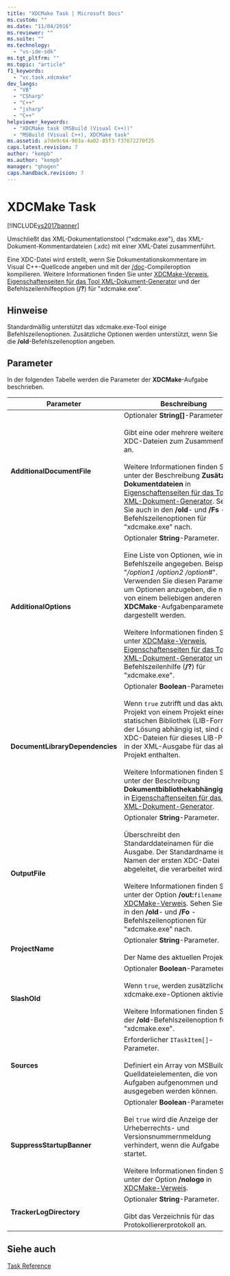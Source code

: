 ```yaml
---
title: "XDCMake Task | Microsoft Docs"
ms.custom: ""
ms.date: "11/04/2016"
ms.reviewer: ""
ms.suite: ""
ms.technology: 
  - "vs-ide-sdk"
ms.tgt_pltfrm: ""
ms.topic: "article"
f1_keywords: 
  - "vc.task.xdcmake"
dev_langs: 
  - "VB"
  - "CSharp"
  - "C++"
  - "jsharp"
  - "C++"
helpviewer_keywords: 
  - "XDCMake task (MSBuild (Visual C++))"
  - "MSBuild (Visual C++), XDCMake task"
ms.assetid: a7de9c64-903a-4a02-85f3-f37672270f25
caps.latest.revision: 7
author: "kempb"
ms.author: "kempb"
manager: "ghogen"
caps.handback.revision: 7
---
```

# XDCMake Task
[!INCLUDE[vs2017banner](../code-quality/includes/vs2017banner.md)]

Umschließt das XML\-Dokumentationstool \("xdcmake.exe"\), das XML\-Dokument\-Kommentardateien \(.xdc\) mit einer XML\-Datei zusammenführt.  
  
 Eine XDC\-Datei wird erstellt, wenn Sie Dokumentationskommentare im Visual C\+\+\-Quellcode angeben und mit der [\/doc](/visual-cpp/build/reference/doc-process-documentation-comments-c-cpp)\-Compileroption kompilieren.  Weitere Informationen finden Sie unter [XDCMake\-Verweis](/visual-cpp/ide/xdcmake-reference), [Eigenschaftenseiten für das Tool XML\-Dokument\-Generator](/visual-cpp/ide/xml-document-generator-tool-property-pages) und der Befehlszeilenhilfeoption \(**\/?**\) für "xdcmake.exe".  
  
## Hinweise  
 Standardmäßig unterstützt das xdcmake.exe\-Tool einige Befehlszeilenoptionen.  Zusätzliche Optionen werden unterstützt, wenn Sie die **\/old**\-Befehlszeilenoption angeben.  
  
## Parameter  
 In der folgenden Tabelle werden die Parameter der **XDCMake**\-Aufgabe beschrieben.  
  
|Parameter|Beschreibung|  
|---------------|------------------|  
|**AdditionalDocumentFile**|Optionaler **String\[\]**\-Parameter.<br /><br /> Gibt eine oder mehrere weitere XDC\-Dateien zum Zusammenführen an.<br /><br /> Weitere Informationen finden Sie unter der Beschreibung **Zusätzliche Dokumentdateien** in [Eigenschaftenseiten für das Tool XML\-Dokument\-Generator](/visual-cpp/ide/xml-document-generator-tool-property-pages).  Sehen Sie auch in den **\/old**\- und **\/Fs** \-Befehlszeilenoptionen für "xdcmake.exe" nach.|  
|**AdditionalOptions**|Optionaler **String**\-Parameter.<br /><br /> Eine Liste von Optionen, wie in der Befehlszeile angegeben.  Beispiel: "*\/option1 \/option2 \/option\#*".  Verwenden Sie diesen Parameter, um Optionen anzugeben, die nicht von einem beliebigen anderen **XDCMake**\-Aufgabenparameter dargestellt werden.<br /><br /> Weitere Informationen finden Sie unter [XDCMake\-Verweis](/visual-cpp/ide/xdcmake-reference), [Eigenschaftenseiten für das Tool XML\-Dokument\-Generator](/visual-cpp/ide/xml-document-generator-tool-property-pages) und der Befehlszeilenhilfe \(**\/?**\) für "xdcmake.exe".|  
|**DocumentLibraryDependencies**|Optionaler **Boolean**\-Parameter.<br /><br /> Wenn `true` zutrifft und das aktuelle Projekt von einem Projekt einer statischen Bibliothek \(LIB\-Format\) in der Lösung abhängig ist, sind die XDC\-Dateien für dieses LIB\-Projekt in der XML\-Ausgabe für das aktuelle Projekt enthalten.<br /><br /> Weitere Informationen finden Sie unter der Beschreibung **Dokumentbibliothekabhängigkeiten** in [Eigenschaftenseiten für das Tool XML\-Dokument\-Generator](/visual-cpp/ide/xml-document-generator-tool-property-pages).|  
|**OutputFile**|Optionaler **String**\-Parameter.<br /><br /> Überschreibt den Standarddateinamen für die Ausgabe.  Der Standardname ist vom Namen der ersten XDC\-Datei abgeleitet, die verarbeitet wird.<br /><br /> Weitere Informationen finden Sie unter der Option **\/out:**`filename` in [XDCMake\-Verweis](/visual-cpp/ide/xdcmake-reference).  Sehen Sie auch in den **\/old**\- und **\/Fo** \-Befehlszeilenoptionen für "xdcmake.exe" nach.|  
|**ProjectName**|Optionaler **String**\-Parameter.<br /><br /> Der Name des aktuellen Projekts.|  
|**SlashOld**|Optionaler **Boolean**\-Parameter.<br /><br /> Wenn `true`, werden zusätzliche xdcmake.exe\-Optionen aktiviert.<br /><br /> Weitere Informationen finden Sie in der **\/old**\-Befehlszeilenoption für "xdcmake.exe".|  
|**Sources**|Erforderlicher `ITaskItem[]`\-Parameter.<br /><br /> Definiert ein Array von MSBuild\-Quelldateielementen, die von Aufgaben aufgenommen und ausgegeben werden können.|  
|**SuppressStartupBanner**|Optionaler **Boolean**\-Parameter.<br /><br /> Bei `true` wird die Anzeige der Urheberrechts\- und Versionsnummernmeldung verhindert, wenn die Aufgabe startet.<br /><br /> Weitere Informationen finden Sie unter der Option **\/nologo** in [XDCMake\-Verweis](/visual-cpp/ide/xdcmake-reference).|  
|**TrackerLogDirectory**|Optionaler **String**\-Parameter.<br /><br /> Gibt das Verzeichnis für das Protokolliererprotokoll an.|  
  
## Siehe auch  
 [Task Reference](../msbuild/msbuild-task-reference.md)